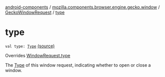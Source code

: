 [android-components](../../index.md) / [mozilla.components.browser.engine.gecko.window](../index.md) / [GeckoWindowRequest](index.md) / [type](./type.md)

# type

`val type: `[`Type`](../../mozilla.components.concept.engine.window/-window-request/-type/index.md) [(source)](https://github.com/mozilla-mobile/android-components/blob/master/components/browser/engine-gecko-beta/src/main/java/mozilla/components/browser/engine/gecko/window/GeckoWindowRequest.kt#L17)

Overrides [WindowRequest.type](../../mozilla.components.concept.engine.window/-window-request/type.md)

The [Type](../../mozilla.components.concept.engine.window/-window-request/-type/index.md) of this window request, indicating whether to open or
close a window.

